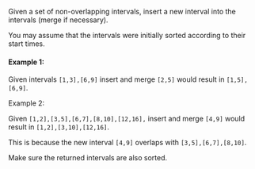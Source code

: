 Given a set of non-overlapping intervals, insert a new interval into the intervals (merge if necessary).

You may assume that the intervals were initially sorted according to their start times.

#### Example 1:

Given intervals `[1,3],[6,9]` insert and merge `[2,5]` would result in `[1,5],[6,9]`.

Example 2:

Given `[1,2],[3,5],[6,7],[8,10],[12,16],` insert and merge `[4,9]` would result in `[1,2],[3,10],[12,16]`.

This is because the new interval `[4,9]` overlaps with `[3,5],[6,7],[8,10]`.

Make sure the returned intervals are also sorted.